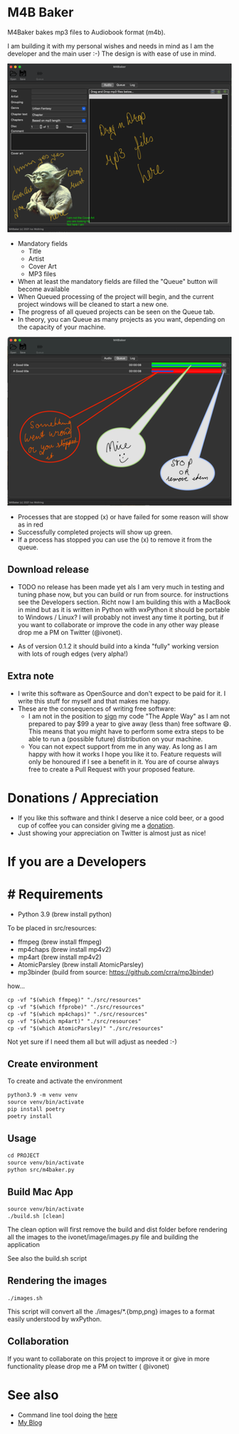 # M4B Baker

M4Baker bakes mp3 files to Audiobook format (m4b).

I am building it with my personal wishes and needs in mind as I am the developer and the main user :-)
The design is with ease of use in mind.

![](doc/Screen-meta.png)

* Mandatory fields
    * Title
    * Artist
    * Cover Art
    * MP3 files
* When at least the mandatory fields are filled the "Queue" button will become available
* When Queued processing of the project will begin, and the current project windows will be cleaned to start a new one.
* The progress of all queued projects can be seen on the Queue tab.
* In theory, you can Queue as many projects as you want, depending on the capacity of your machine.

![](doc/Screen-queue.png)

* Processes that are stopped (x) or have failed for some reason will show as in red
* Successfully completed projects will show up green.
* If a process has stopped you can use the (x) to remove it from the queue.

## Download release

* TODO no release has been made yet als I am very much in testing and tuning phase now, but you can build or run from
  source. for instructions see the Developers section. Richt now I am building this with a MacBook in mind but as it is
  written in Python with wxPython it should be portable to Windows / Linux? I will probably not invest any time it
  porting, but if you want to collaborate or improve the code in any other way please drop me a PM on Twitter (@ivonet).

* As of version 0.1.2 it should build into a kinda "fully" working version with lots of rough edges
  (very alpha!)

## Extra note

* I write this software as OpenSource and don't expect to be paid for it. I write this stuff for myself and that makes
  me happy.
* These are the consequences of writing free software:
    * I am not in the position to [sign](https://developer.apple.com/developer-id/) my code
      "The Apple Way" as I am not prepared to pay $99 a year to give away (less than) free software 😄. This means that
      you might have to perform some extra steps to be able to run a (possible future) distribution on your machine.
    * You can not expect support from me in any way. As long as I am happy with how it works I hope you like it to.
      Feature requests will only be honoured if I see a benefit in it. You are of course always free to create a Pull
      Request with your proposed feature.

# Donations / Appreciation

* If you like this software and think I deserve a nice cold beer, or a good cup of coffee you can consider giving me
  a [donation](http://ivo2u.nl/Zc).
* Just showing your appreciation on Twitter is almost just as nice!

# If you are a Developers

# # Requirements

- Python 3.9 (brew install python)

To be placed in src/resources:

- ffmpeg (brew install ffmpeg)
- mp4chaps (brew install mp4v2)
- mp4art (brew install mp4v2)
- AtomicParsley (brew install AtomicParsley)
- mp3binder (build from source: https://github.com/crra/mp3binder)

how...

```shell
cp -vf "$(which ffmpeg)" "./src/resources"
cp -vf "$(which ffprobe)" "./src/resources"
cp -vf "$(which mp4chaps)" "./src/resources"
cp -vf "$(which mp4art)" "./src/resources"
cp -vf "$(which AtomicParsley)" "./src/resources"
```

Not yet sure if I need them all but will adjust as needed :-)

## Create environment

To create and activate the environment

```shell
python3.9 -m venv venv
source venv/bin/activate
pip install poetry 
poetry install
```

## Usage

```shell
cd PROJECT
source venv/bin/activate
python src/m4baker.py
```

## Build Mac App

```shell
source venv/bin/activate
./build.sh [clean]
```

The clean option will first remove the build and dist folder before rendering all the images to the
ivonet/image/images.py file and building the application

See also the build.sh script

## Rendering the images

```shell
./images.sh
```

This script will convert all the ./images/*.{bmp,png} images to a format easily understood by wxPython.

## Collaboration

If you want to collaborate on this project to improve it or give in more functionality please drop me a PM on twitter (
@ivonet)

# See also

* Command line tool doing the [here](https://github.com/IvoNet/docker-mediatools/)
* [My Blog](https://www.ivonet.nl) 
